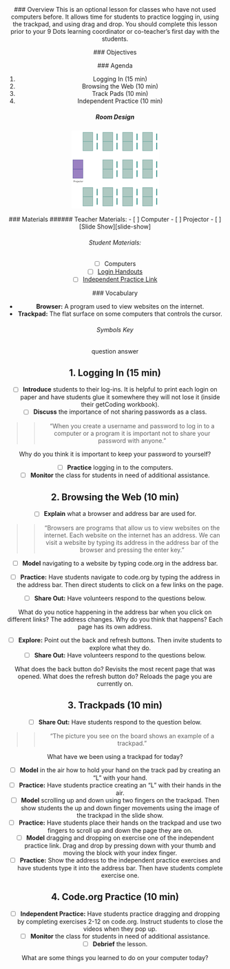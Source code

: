 <header class='header' title='Digital Literacy' subtitle='Lesson 3.00'/>

<notable>
<iconp src='/icons/activity.png'>### Overview</iconp>
This is an optional lesson for classes who have not used computers before. It allows time for students to practice logging in, using the trackpad, and using drag and drop. You should complete this lesson prior to your 9 Dots learning coordinator or co-teacher’s first day with the students.

<iconp src='/icons/objectives.png'>### Objectives</iconp>


<iconp src='/icons/agenda.png'>### Agenda</iconp>
1. Logging In (15 min)
1. Browsing the Web (10 min)
1. Track Pads (10 min)
1. Independent Practice (10 min)

##### Room Design
![room](/images/layout-rows.png)

<note>
<iconp src='/icons/materials.png'>### Materials</iconp>
###### Teacher Materials:
- [ ] Computer
- [ ] Projector
- [ ] [Slide Show][slide-show]

###### Student Materials:
- [ ] Computers
- [ ] [Login Handouts][handouts]
- [ ] [Independent Practice Link][practice]

<iconp src='/icons/vocab.png'>### Vocabulary</iconp>
- **Browser:** A program used to view websites on the internet.
- **Trackpad:** The flat surface on some computers that controls the cursor.

###### Symbols Key
<iconp ml='1.65em' type='question'>question</iconp>
<iconp ml='1.65em' type='answer'>answer</iconp>
</note>

<pagebreak/>

## 1. Logging In (15 min)
- [ ] **Introduce** students to their log-ins. It is helpful to print each login on paper and have students glue it somewhere they will not lose it (inside their getCoding workbook).  
- [ ] **Discuss** the importance of not sharing passwords as a class.
>>“When you create a username and password to log in to a computer or a program it is important not to share your password with anyone.”

<iconp type='question'>Why do you think it is important to keep your password to yourself?</iconp>

- [ ] **Practice** logging in to the computers.
- [ ] **Monitor** the class for students in need of additional assistance.

## 2. Browsing the Web (10 min)
- [ ] **Explain** what a browser and address bar are used for.
>>“Browsers are programs that allow us to view websites on the internet. Each website on the internet has an address. We can visit a website by typing its address in the address bar of the browser and pressing the enter key.”

- [ ] **Model** navigating to a website by typing code.org in the address bar.
- [ ] **Practice:** Have students navigate to code.org by typing the address in the address bar. Then direct students to click on a few links on the page.

- [ ] **Share Out:** Have volunteers respond to the questions below.

<iconp type='question'>What do you notice happening in the address bar when you click on different links?</iconp>
<iconp type='answer'>The address changes.</iconp>
<iconp type='question'>Why do you think that happens?</iconp>
<iconp type='answer'>Each page has its own  address.</iconp>

- [ ] **Explore:** Point out the back and refresh buttons. Then invite students to explore what they do.
- [ ] **Share Out:** Have volunteers respond to the questions below.

<iconp type='question'>What does the back button do?</iconp>
<iconp type='answer'>Revisits the most recent page that was opened.</iconp>
<iconp type='question'>What does the refresh button do?</iconp>
<iconp type='answer'>Reloads the page you are currently on.</iconp>

## 3. Trackpads (10 min)
- [ ] **Share Out:** Have students respond to the question below.
>>“The picture you see on the board shows an example of a trackpad.”

<iconp type='question'>What have we been using a trackpad for today?</iconp>

- [ ] **Model** in the air how to hold your hand on the track pad by creating an “L” with your hand.
- [ ] **Practice:** Have students practice creating an “L” with their hands in the air.
- [ ] **Model** scrolling up and down using two fingers on the  trackpad. Then show students the up and down finger movements using the image of the trackpad in the slide show.
- [ ] **Practice:** Have students place their hands on the trackpad and use two fingers to scroll up and down the page they are on.
- [ ] **Model** dragging and dropping on exercise one of the independent practice link. Drag and drop by pressing down with your thumb and moving the block with your index finger.
- [ ] **Practice:** Show the address to the independent practice exercises and have students type it into the address bar. Then have students complete exercise one.

## 4. Code.org Practice (10 min)
- [ ] **Independent Practice:** Have students practice dragging and dropping by completing exercises 2-12 on code.org. Instruct students to close the videos when they pop up.
- [ ] **Monitor** the class for students in need of additional assistance.
- [ ] **Debrief** the lesson.

<iconp type='question'>What are some things you learned to do on your computer today?</iconp>

</notable>

[slide-show]: https://drive.google.com/open?id=1FSSLnqcipodz_D8og_b-a5Tdkddj4nq6i4hlh22lZPE
[handouts]: https://drive.google.com/open?id=0B48_2vIyABioNjFBeExOWHVKTDQ
[practice]: http://tinyurl.com/dragpractice
